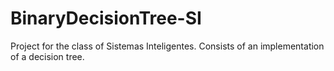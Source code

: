 # BinaryDecisionTree-SI
Project for the class of Sistemas Inteligentes. Consists of an implementation of a decision tree.
